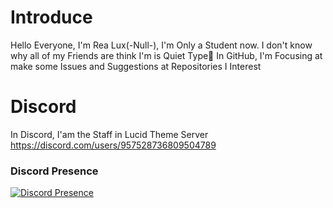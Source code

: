 # Introduce 
Hello Everyone, I'm Rea Lux(-Null-), I'm Only a Student now. I don't know why all of my Friends are think I'm is Quiet Type🗿
In GitHub, I'm Focusing at make some Issues and Suggestions at Repositories I Interest

# Discord
In Discord, I'am the Staff in Lucid Theme Server
https://discord.com/users/957528736809504789
### Discord Presence
[![Discord Presence](https://lanyard.cnrad.dev/api/957528736809504789)](https://discord.com/users/957528736809504789)

<!--
**GildasEdraE/GildasEdraE** is a ✨ _special_ ✨ repository because its `README.md` (this file) appears on your GitHub profile.

Here are some ideas to get you started:

- 🔭 I’m currently working on ...
- 🌱 I’m currently learning ...
- 👯 I’m looking to collaborate on ...
- 🤔 I’m looking for help with ...
- 💬 Ask me about ...
- 📫 How to reach me: ...
- 😄 Pronouns: ...
- ⚡ Fun fact: ...
-->

